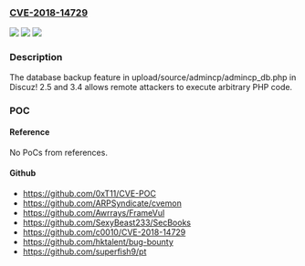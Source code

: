 ### [CVE-2018-14729](https://cve.mitre.org/cgi-bin/cvename.cgi?name=CVE-2018-14729)
![](https://img.shields.io/static/v1?label=Product&message=n%2Fa&color=blue)
![](https://img.shields.io/static/v1?label=Version&message=n%2Fa&color=blue)
![](https://img.shields.io/static/v1?label=Vulnerability&message=n%2Fa&color=brighgreen)

### Description

The database backup feature in upload/source/admincp/admincp_db.php in Discuz! 2.5 and 3.4 allows remote attackers to execute arbitrary PHP code.

### POC

#### Reference
No PoCs from references.

#### Github
- https://github.com/0xT11/CVE-POC
- https://github.com/ARPSyndicate/cvemon
- https://github.com/Awrrays/FrameVul
- https://github.com/SexyBeast233/SecBooks
- https://github.com/c0010/CVE-2018-14729
- https://github.com/hktalent/bug-bounty
- https://github.com/superfish9/pt

